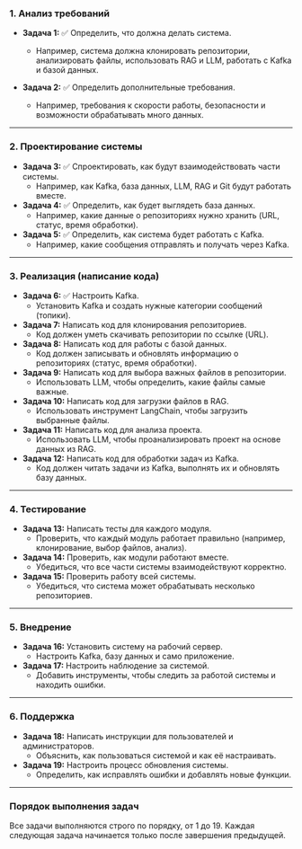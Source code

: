 ### **1. Анализ требований**
- **Задача 1:** ✅ Определить, что должна делать система.  
  - Например, система должна клонировать репозитории, анализировать файлы, использовать RAG и LLM, работать с Kafka и базой данных.  

- **Задача 2:** ✅ Определить дополнительные требования.  
  - Например, требования к скорости работы, безопасности и возможности обрабатывать много данных.  

---

### **2. Проектирование системы**
- **Задача 3:** ✅ Спроектировать, как будут взаимодействовать части системы.  
  - Например, как Kafka, база данных, LLM, RAG и Git будут работать вместе.  
- **Задача 4:** ✅ Определить, как будет выглядеть база данных.  
  - Например, какие данные о репозиториях нужно хранить (URL, статус, время обработки).  
- **Задача 5:** ✅ Определить, как система будет работать с Kafka.  
  - Например, какие сообщения отправлять и получать через Kafka.  

---

### **3. Реализация (написание кода)**
- **Задача 6:** ✅ Настроить Kafka.  
  - Установить Kafka и создать нужные категории сообщений (топики).  
- **Задача 7:** Написать код для клонирования репозиториев.  
  - Код должен уметь скачивать репозитории по ссылке (URL).  
- **Задача 8:** Написать код для работы с базой данных.  
  - Код должен записывать и обновлять информацию о репозиториях (статус, время обработки).  
- **Задача 9:** Написать код для выбора важных файлов в репозитории.  
  - Использовать LLM, чтобы определить, какие файлы самые важные.  
- **Задача 10:** Написать код для загрузки файлов в RAG.  
  - Использовать инструмент LangChain, чтобы загрузить выбранные файлы.  
- **Задача 11:** Написать код для анализа проекта.  
  - Использовать LLM, чтобы проанализировать проект на основе данных из RAG.  
- **Задача 12:** Написать код для обработки задач из Kafka.  
  - Код должен читать задачи из Kafka, выполнять их и обновлять базу данных.  

---

### **4. Тестирование**
- **Задача 13:** Написать тесты для каждого модуля.  
  - Проверить, что каждый модуль работает правильно (например, клонирование, выбор файлов, анализ).  
- **Задача 14:** Проверить, как модули работают вместе.  
  - Убедиться, что все части системы взаимодействуют корректно.  
- **Задача 15:** Проверить работу всей системы.  
  - Убедиться, что система может обрабатывать несколько репозиториев.  

---

### **5. Внедрение**
- **Задача 16:** Установить систему на рабочий сервер.  
  - Настроить Kafka, базу данных и само приложение.  
- **Задача 17:** Настроить наблюдение за системой.  
  - Добавить инструменты, чтобы следить за работой системы и находить ошибки.  

---

### **6. Поддержка**
- **Задача 18:** Написать инструкции для пользователей и администраторов.  
  - Объяснить, как пользоваться системой и как её настраивать.  
- **Задача 19:** Настроить процесс обновления системы.  
  - Определить, как исправлять ошибки и добавлять новые функции.  

---

### **Порядок выполнения задач**
Все задачи выполняются строго по порядку, от 1 до 19. Каждая следующая задача начинается только после завершения предыдущей.